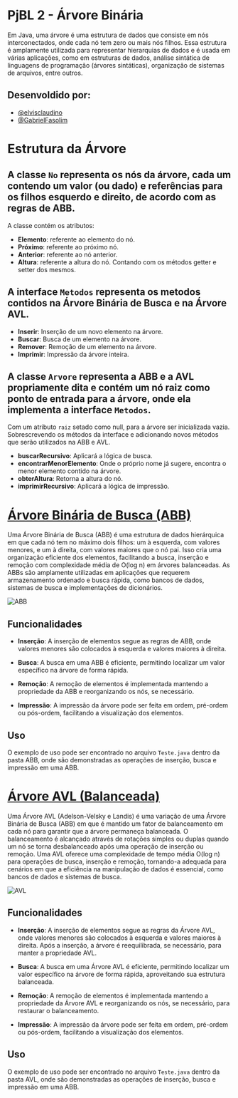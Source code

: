 
# PjBL 2 - Árvore Binária

Em Java, uma árvore é uma estrutura de dados que consiste em nós interconectados, onde cada nó tem zero ou mais nós filhos. Essa estrutura é amplamente utilizada para representar hierarquias de dados e é usada em várias aplicações, como em estruturas de dados, análise sintática de linguagens de programação (árvores sintáticas), organização de sistemas de arquivos, entre outros.


## Desenvoldido por:

- [@elvisclaudino](https://github.com/elvisclaudino)
- [@GabrielFasolim](https://github.com/GabrielFasolim)

# Estrutura da Árvore

## A classe `No` representa os nós da árvore, cada um contendo um valor (ou dado) e referências para os filhos esquerdo e direito, de acordo com as regras de ABB.
A classe contém os atributos:
- **Elemento**: referente ao elemento do nó.
- **Próximo**: referente ao próximo nó.
- **Anterior**: referente ao nó anterior.
- **Altura**: referente a altura do nó.
Contando com os métodos getter e setter dos mesmos.

## A interface `Metodos` representa os metodos contidos na Árvore Binária de Busca e na Árvore AVL.
- **Inserir**: Inserção de um novo elemento na árvore.
- **Buscar**: Busca de um elemento na árvore.
- **Remover**: Remoção de um elemento na árvore.
- **Imprimir**: Impressão da árvore inteira.

## A classe `Arvore` representa a ABB e a AVL propriamente dita e contém um nó raiz como ponto de entrada para a árvore, onde ela implementa a interface `Metodos`.
Com um atributo `raiz` setado como null, para a árvore ser inicializada vazia.
Sobrescrevendo os métodos da interface e adicionando novos métodos que serão utilizados na ABB e AVL.
- **buscarRecursivo**: Aplicará a lógica de busca.
- **encontrarMenorElemento**: Onde o próprio nome já sugere, encontra o menor elemento contido na árvore.
- **obterAltura**: Retorna a altura do nó.
- **imprimirRecursivo**: Aplicará a lógica de impressão.


# [Árvore Binária de Busca (ABB)](https://www.freecodecamp.org/portuguese/news/arvores-binarias-de-busca-bst-explicada-com-exemplos/)

Uma Árvore Binária de Busca (ABB) é uma estrutura de dados hierárquica em que cada nó tem no máximo dois filhos: um à esquerda, com valores menores, e um à direita, com valores maiores que o nó pai. Isso cria uma organização eficiente dos elementos, facilitando a busca, inserção e remoção com complexidade média de O(log n) em árvores balanceadas. As ABBs são amplamente utilizadas em aplicações que requerem armazenamento ordenado e busca rápida, como bancos de dados, sistemas de busca e implementações de dicionários.

![ABB](https://i.imgur.com/6dkbWTs.png)

## Funcionalidades

- **Inserção**: A inserção de elementos segue as regras de ABB, onde valores menores são colocados à esquerda e valores maiores à direita.

- **Busca**: A busca em uma ABB é eficiente, permitindo localizar um valor específico na árvore de forma rápida.

- **Remoção**: A remoção de elementos é implementada mantendo a propriedade da ABB e reorganizando os nós, se necessário.

- **Impressão**: A impressão da árvore pode ser feita em ordem, pré-ordem ou pós-ordem, facilitando a visualização dos elementos.

## Uso

O exemplo de uso pode ser encontrado no arquivo `Teste.java` dentro da pasta ABB, onde são demonstradas as operações de inserção, busca e impressão em uma ABB.


# [Árvore AVL (Balanceada)](https://www.freecodecamp.org/portuguese/news/insercao-rotacao-e-fator-de-balanceamento-da-arvore-avl-explicados/)

Uma Árvore AVL (Adelson-Velsky e Landis) é uma variação de uma Árvore Binária de Busca (ABB) em que é mantido um fator de balanceamento em cada nó para garantir que a árvore permaneça balanceada. O balanceamento é alcançado através de rotações simples ou duplas quando um nó se torna desbalanceado após uma operação de inserção ou remoção. Uma AVL oferece uma complexidade de tempo média O(log n) para operações de busca, inserção e remoção, tornando-a adequada para cenários em que a eficiência na manipulação de dados é essencial, como bancos de dados e sistemas de busca.

![AVL](https://i.imgur.com/yTAp9ee.png)

## Funcionalidades

- **Inserção**: A inserção de elementos segue as regras da Árvore AVL, onde valores menores são colocados à esquerda e valores maiores à direita. Após a inserção, a árvore é reequilibrada, se necessário, para manter a propriedade AVL.

- **Busca**: A busca em uma Árvore AVL é eficiente, permitindo localizar um valor específico na árvore de forma rápida, aproveitando sua estrutura balanceada.

- **Remoção**: A remoção de elementos é implementada mantendo a propriedade da Árvore AVL e reorganizando os nós, se necessário, para restaurar o balanceamento.

- **Impressão**: A impressão da árvore pode ser feita em ordem, pré-ordem ou pós-ordem, facilitando a visualização dos elementos.

## Uso

O exemplo de uso pode ser encontrado no arquivo `Teste.java` dentro da pasta AVL, onde são demonstradas as operações de inserção, busca e impressão em uma ABB.





